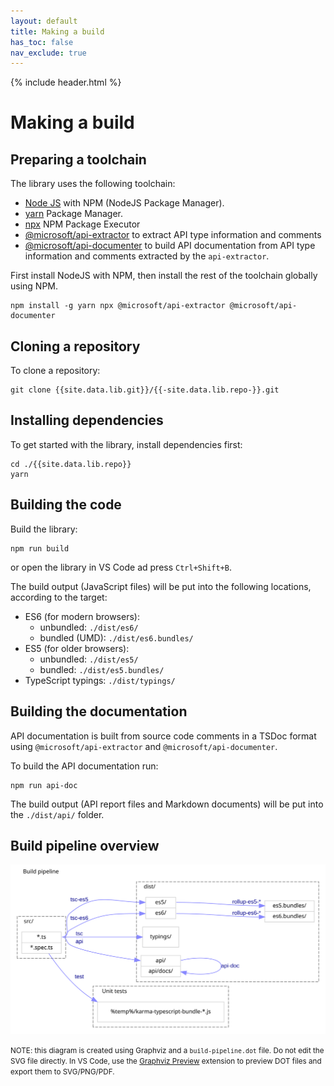 ```yaml
---
layout: default
title: Making a build
has_toc: false
nav_exclude: true
---
```

{% include header.html %}

# Making a build

<a name="toolchain"></a>
## Preparing a toolchain

The library uses the following toolchain:

* [Node JS](https://nodejs.org) with NPM (NodeJS Package Manager).
* [yarn](https://yarnpkg.com) Package Manager.
* [npx](https://www.npmjs.com/package/npx) NPM Package Executor
* [@microsoft/api-extractor](https://api-extractor.com/pages/overview/intro/) to extract API type information and comments
* [@microsoft/api-documenter](https://api-extractor.com/pages/setup/generating_docs/) to build API documentation from API type information and comments extracted by the `api-extractor`.

First install NodeJS with NPM, then install the rest of the toolchain globally using NPM.

```
npm install -g yarn npx @microsoft/api-extractor @microsoft/api-documenter
```

<a name="clone"></a>
## Cloning a repository

To clone a repository:

```
git clone {{site.data.lib.git}}/{{-site.data.lib.repo-}}.git
```

<a name="deps"></a>
## Installing dependencies

To get started with the library, install dependencies first:

```
cd ./{{site.data.lib.repo}}
yarn
```

<a name="code"></a>
## Building the code

Build the library:

```
npm run build
```

or open the library in VS Code ad press `Ctrl+Shift+B`.

The build output (JavaScript files) will be put into the following locations, according to the target:
* ES6 (for modern browsers):
  * unbundled: `./dist/es6/`
  * bundled (UMD): `./dist/es6.bundles/`
* ES5 (for older browsers):
  * unbundled: `./dist/es5/`
  * bundled: `./dist/es5.bundles/`
* TypeScript typings: `./dist/typings/`

<a name="documentation"></a>
## Building the documentation

API documentation is built from source code comments in a TSDoc format
using `@microsoft/api-extractor` and `@microsoft/api-documenter`.

To build the API documentation run:
```
npm run api-doc
```

The build output (API report files and Markdown documents) will be put into the `./dist/api/` folder.

## Build pipeline overview

[![Build pipeline](build-pipeline.svg)](build-pipeline.dot)

<small>NOTE: this diagram is created using Graphviz and a `build-pipeline.dot` file.
Do not edit the SVG file directly.
In VS Code, use the [Graphviz Preview](https://marketplace.visualstudio.com/items?itemName=EFanZh.graphviz-preview)
extension to preview DOT files and export them to SVG/PNG/PDF.
</small>
